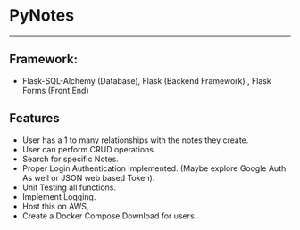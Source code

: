 # PyNotes
----------
## Framework:
- Flask-SQL-Alchemy (Database), Flask (Backend Framework) , Flask Forms (Front End)
## Features
- User has a 1 to many relationships with the notes they create.
- User can perform CRUD operations.
- Search for specific Notes.
- Proper Login Authentication Implemented. (Maybe explore Google Auth As well or JSON web based Token).
- Unit Testing all functions.
- Implement Logging.
- Host this on AWS,
- Create a Docker Compose Download for users.

  
